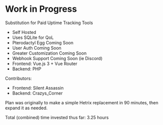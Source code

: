 # Work in Progress
Substitution for Paid Uptime Tracking Tools
- Self Hosted
- Uses SQLite for QoL
- Pterodactyl Egg Coming Soon
- User Auth Coming Soon
- Greater Customization Coming Soon
- Webhook Support Coming Soon (ie Discord)
- Frontend: Vue.js 3 + Vue Router
- Backend: PHP

Contributors: 
- Frontend: Silent Assassin
- Backend: Crazys_Corner

Plan was originally to make a simple Hetrix replacement in 90 minutes, then expand it as needed. 

Total (combined) time invested thus far: 3.25 hours